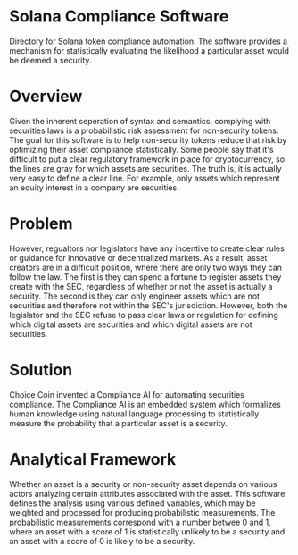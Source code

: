 # Solana Compliance Software

Directory for Solana token compliance automation.
The software provides a mechanism for statistically evaluating the likelihood a particular asset would be deemed a security.

# Overview

Given the inherent seperation of syntax and semantics, complying with securities laws is a probabilistic risk assessment for non-security tokens.
The goal for this software is to help non-security tokens reduce that risk by optimizing their asset compliance statistically.
Some people say that it's difficult to put a clear regulatory framework in place for cryptocurrency, so the lines are gray for which assets are securities.
The truth is, it is actually very easy to define a clear line. For example, only assets which represent an equity interest in a company are securities.

# Problem

However, regualtors nor legislators have any incentive to create clear rules or guidance for innovative or decentralized markets. As a result, asset creators are in a difficult position, where there are only two ways they can follow the law. The first is they can spend a fortune to register assets they create with the SEC, regardless of whether or not the asset is actually a security. The second is they can only engineer assets which are not securities and therefore not within the SEC's jurisdiction. However, both the legislator and the SEC refuse to pass clear laws or regulation for defining which digital assets are securities and which digital assets are not securities. 

# Solution

Choice Coin invented a Compliance AI for automating securities compliance. The Compliance AI is an embedded system which formalizes human knowledge using natural language processing to statistically measure the probability that a particular asset is a security.

# Analytical Framework

Whether an asset is a security or non-security asset depends on various actors analyzing certain attributes associated with the asset. This software defines the analysis using various defined variables, which may be weighted and processed for producing probabilistic measurements. The probabilistic measurements correspond with a number betwee 0 and 1, where an asset with a score of 1 is statistically unlikely to be a security and an asset with a score of 0 is likely to be a security.

